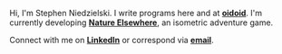 Hi, I'm Stephen Niedzielski. I write programs here and at [**oidoid**](https://oidoid.com). I'm currently developing [**Nature Elsewhere**](https://natureelsewhere.com), an isometric adventure game.

Connect with me on [**LinkedIn**](https://www.linkedin.com/in/sniedzie) or correspond via [**email**](mailto:stephen@niedzielski.com).
